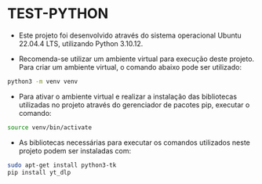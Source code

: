 # TEST-PYTHON

- Este projeto foi desenvolvido através do sistema operacional Ubuntu 22.04.4 LTS, utilizando Python 3.10.12.

- Recomenda-se utilizar um ambiente virtual para execução deste projeto. Para criar um ambiente virtual, o comando abaixo pode ser utilizado:

```bash
python3 -m venv venv
```


- Para ativar o ambiente virtual e realizar a instalação das bibliotecas utilizadas no projeto através do gerenciador de pacotes pip, executar o comando:

```bash
source venv/bin/activate
```

- As bibliotecas necessárias para executar os comandos utilizados neste projeto podem ser instaladas com:

```bash
sudo apt-get install python3-tk
pip install yt_dlp
```
